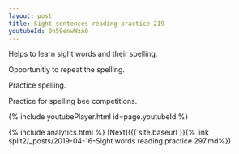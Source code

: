 ```yaml
---
layout: post
title: Sight sentences reading practice 219
youtubeId: 0h59enwWzA0
---
```

 
 
Helps to learn sight words and their spelling.

Opportunitiy to repeat the spelling. 

Practice spelling. 
 
Practice for spelling bee competitions. 
 
{% include youtubePlayer.html id=page.youtubeId %}
 
 
{% include analytics.html %} 
[Next]({{ site.baseurl }}{% link  split2/_posts/2019-04-16-Sight words reading practice 297.md%})
 
